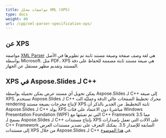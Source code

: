 ```yaml
---
title: مواصفات محلل XML (XPS)
type: docs
weight: 40
url: /cpp/xml-parser-specification-xps/
---
```


## **عن XPS**
مواصفة [XML Parser](https://en.wikipedia.org/wiki/Open_XML_Paper_Specification) هي لغة وصف صفحة وصيغة مستند ثابتة تم تطويرها في الأصل بواسطة Microsoft. مثل PDF، XPS هي صيغة مستند ثابتة مصممة للحفاظ على دقة المستند وتقديم مظهر مستقل عن الجهاز.
## **XPS في Aspose.Slides لـ C++**
يمكن تحويل أي مستند عرض يمكن تحميله بواسطة Aspose.Slides لـ C++ إلى صيغة XPS. تستخدم Aspose.Slides لـ C++ محرك تخطيط الصفحات عالي الدقة وعمليّة الت rendering لإنتاج مخرجات بصيغة مستند XPS ثابتة التخطيط.
من الجدير بالذكر أن Aspose.Slides لـ C++ يولد XPS مباشرةً دون الاعتماد على فئات Windows Presentation Foundation (WPF) التي تم تعبئتها مع C++ Framework 3.5 مما يسمح لـ Aspose.Slides لـ C++ بإنتاج مستندات XPS على الآلات التي تعمل بإصدارات C++ Framework السابقة للإصدار 3.5. يمكنك التعرف على تصدير مستندات العرض إلى مستندات XPS من خلال Aspose.Slides لـ C++ في [هذا الموضوع](/slides/net/).
